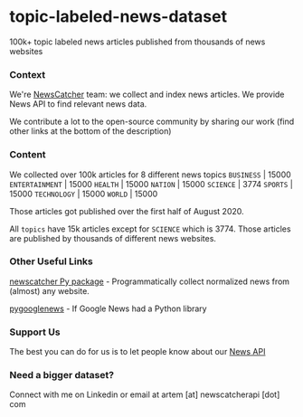 # topic-labeled-news-dataset
100k+ topic labeled news articles published from thousands of news websites



### Context

We're [NewsCatcher](https://newscatcherapi.com/) team: we collect and index news articles. We provide News API to find relevant news data. 

We contribute a lot to the open-source community by sharing our work (find other links at the bottom of the description)



### Content

We collected over 100k articles for 8 different news topics
`BUSINESS`  |       15000
`ENTERTAINMENT`  |  15000
`HEALTH`      |     15000
`NATION`      |     15000
`SCIENCE`     |      3774
`SPORTS`       |    15000
`TECHNOLOGY`   |    15000
`WORLD`     |       15000

Those articles got published over the first half of August 2020. 

All `topics` have 15k articles except for `SCIENCE` which is 3774. Those articles are published by thousands of different news websites.


### Other Useful Links
[newscatcher Py package](https://github.com/kotartemiy/newscatcher) - Programmatically collect normalized news from (almost) any website.

[pygooglenews](https://github.com/kotartemiy/pygooglenews) - If Google News had a Python library

### Support Us

The best you can do for us is to let people know about our [News API](https://newscatcherapi.com/news-api)

### Need a bigger dataset?

Connect with me on Linkedin or email at artem [at] newscatcherapi [dot] com
